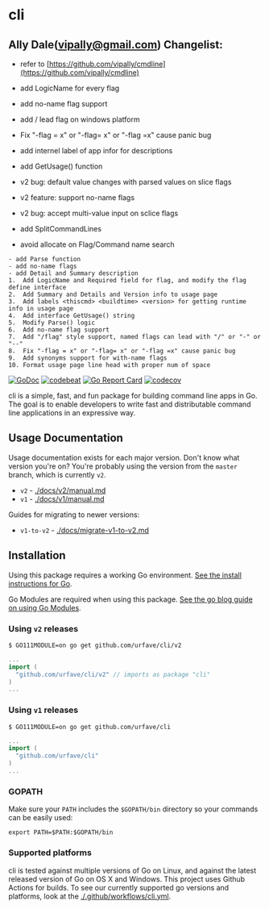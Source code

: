 cli
===

## Ally Dale(vipally@gmail.com) Changelist:
- refer to [https://github.com/vipally/cmdline](https://github.com/vipally/cmdline)
- add LogicName for every flag
- add no-name flag support
- add / lead flag on windows platform
- Fix "-flag = x" or "-flag= x" or "-flag =x" cause panic bug
- add internel label <thisapp> <version> <buildtime> of app infor for descriptions
- add GetUsage() function

- v2 bug: default value changes with parsed values on slice flags
- v2 feature: support no-name flags
- v2 bug: accept multi-value input on sclice flags
- add SplitCommandLines
- avoid allocate on Flag/Command name search

```
- add Parse function
- add no-name flags
- add Detail and Summary description
1.  Add LogicName and Required field for flag, and modify the flag define interface
2.  Add Summary and Details and Version info to usage page
3.  Add labels <thiscmd> <buildtime> <version> for getting runtime info in usage page
4.  Add interface GetUsage() string
5.  Modify Parse() logic
6.  Add no-name flag support
7.  Add "/flag" style support, named flags can lead with "/" or "-" or "--"
8.  Fix "-flag = x" or "-flag= x" or "-flag =x" cause panic bug
9.  Add synonyms support for with-name flags
10. Format usage page line head with proper num of space
```

[![GoDoc](https://godoc.org/github.com/urfave/cli?status.svg)](https://pkg.go.dev/github.com/urfave/cli/v2)
[![codebeat](https://codebeat.co/badges/0a8f30aa-f975-404b-b878-5fab3ae1cc5f)](https://codebeat.co/projects/github-com-urfave-cli)
[![Go Report Card](https://goreportcard.com/badge/urfave/cli)](https://goreportcard.com/report/urfave/cli)
[![codecov](https://codecov.io/gh/urfave/cli/branch/master/graph/badge.svg)](https://codecov.io/gh/urfave/cli)

cli is a simple, fast, and fun package for building command line apps in Go. The
goal is to enable developers to write fast and distributable command line
applications in an expressive way.

## Usage Documentation

Usage documentation exists for each major version. Don't know what version you're on? You're probably using the version from the `master` branch, which is currently `v2`.

- `v2` - [./docs/v2/manual.md](./docs/v2/manual.md)
- `v1` - [./docs/v1/manual.md](./docs/v1/manual.md)

Guides for migrating to newer versions:

- `v1-to-v2` - [./docs/migrate-v1-to-v2.md](./docs/migrate-v1-to-v2.md)

## Installation

Using this package requires a working Go environment. [See the install instructions for Go](http://golang.org/doc/install.html).

Go Modules are required when using this package. [See the go blog guide on using Go Modules](https://blog.golang.org/using-go-modules).

### Using `v2` releases

```
$ GO111MODULE=on go get github.com/urfave/cli/v2
```

```go
...
import (
  "github.com/urfave/cli/v2" // imports as package "cli"
)
...
```

### Using `v1` releases

```
$ GO111MODULE=on go get github.com/urfave/cli
```

```go
...
import (
  "github.com/urfave/cli"
)
...
```

### GOPATH

Make sure your `PATH` includes the `$GOPATH/bin` directory so your commands can
be easily used:
```
export PATH=$PATH:$GOPATH/bin
```

### Supported platforms

cli is tested against multiple versions of Go on Linux, and against the latest
released version of Go on OS X and Windows. This project uses Github Actions for
builds. To see our currently supported go versions and platforms, look at the [./.github/workflows/cli.yml](https://github.com/urfave/cli/blob/master/.github/workflows/cli.yml).
